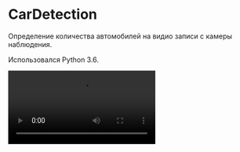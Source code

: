 # CarDetection
Определение количества автомобилей на видио записи с камеры наблюдения.

Использовался Python 3.6.

![Example.mp4](Example.mp4)